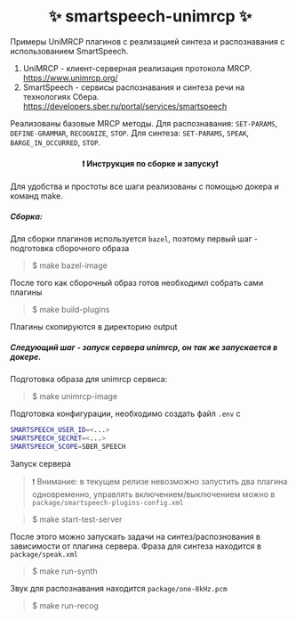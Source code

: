 <h1 align="center"> ✨ smartspeech-unimrcp ✨ </h1>

Примеры UniMRCP плагинов с реализацией синтеза и распознавания с использованием SmartSpeech.
1. UniMRCP - клиент-серверная реализация протокола MRCP. https://www.unimrcp.org/
2. SmartSpeech - сервисы распознавания и синтеза речи на технологиях Сбера. https://developers.sber.ru/portal/services/smartspeech

Реализованы базовые MRCP методы. Для распознавания: `SET-PARAMS`, `DEFINE-GRAMMAR`, `RECOGNIZE`, `STOP`. Для синтеза: `SET-PARAMS`, `SPEAK`, `BARGE_IN_OCCURRED`, `STOP`.

<h4 align="center">❗️ Инструкция по сборке и запуску❗️ </h4>

Для удобства и простоты все шаги реализованы с помощью докера и команд make.

##### Сборка:
Для сборки плагинов используется `bazel`, поэтому первый шаг - подготовка сборочного образа
> $ make bazel-image

После того как сборочный образ готов необходимл собрать сами плагины
> $ make build-plugins

Плагины скопируются в директорию output

##### Следующий шаг - запуск сервера unimrcp, он так же запускается в докере.
Подготовка образа для unimrcp сервиса:
> $ make unimrcp-image

Подготовка конфигурации, необходимо создать файл `.env` с 
```bash 
SMARTSPEECH_USER_ID=<...>
SMARTSPEECH_SECRET=<...>
SMARTSPEECH_SCOPE=SBER_SPEECH
```
Запуск сервера

> ❗️ Внимание: в текущем релизе невозможно запустить два плагина одновременно, управлять включением/выключением можно в `package/smartspeech-plugins-config.xml`

> $ make start-test-server

После этого можно запускать задачи на синтез/распознования в зависимости от плагина сервера.
Фраза для синтеза находится в `package/speak.xml`
> $ make run-synth

Звук для распознавания находится `package/one-8kHz.pcm`
> $ make run-recog
